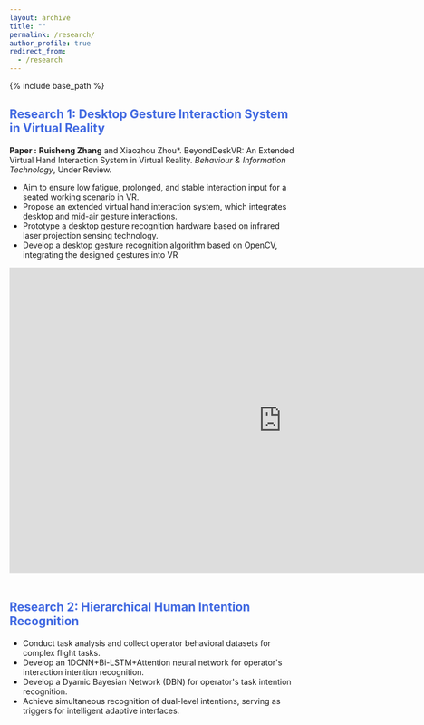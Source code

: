 ```yaml
---
layout: archive
title: ""
permalink: /research/
author_profile: true
redirect_from:
  - /research
---
```


{% include base_path %}

## <font color=RoyalBlue>Research 1: Desktop Gesture Interaction System in Virtual Reality</font>
**Paper :** **Ruisheng Zhang** and Xiaozhou Zhou*. BeyondDeskVR: An Extended Virtual Hand Interaction System in Virtual Reality. _Behaviour & Information Technology_, Under Review. 

- Aim to ensure low fatigue, prolonged, and stable interaction input for a seated working scenario in VR.
- Propose an extended virtual hand interaction system, which integrates desktop and mid-air gesture interactions.
- Prototype a desktop gesture recognition hardware based on infrared laser projection sensing technology.
- Develop a desktop gesture recognition algorithm based on OpenCV, integrating the designed gestures into VR

<div style="text-align: left;">
  <iframe src="https://drive.google.com/file/d/15m0nlETw7DChDeTUgcwCsFU1kUZ_uF2U/preview" width="960" height="540" style="border: none; display: block; margin: 0;" allow="autoplay"></iframe>
</div>

<br>

## <font color=RoyalBlue>Research 2: Hierarchical Human Intention Recognition</font>
- Conduct task analysis and collect operator behavioral datasets for complex flight tasks.
- Develop an 1DCNN+Bi-LSTM+Attention neural network for operator's interaction intention recognition.
- Develop a Dyamic Bayesian Network (DBN) for operator's task intention recognition.
- Achieve simultaneous recognition of dual-level intentions, serving as triggers for intelligent adaptive interfaces.

<!-- <div style="text-align:center;">
    <img src='/images/Hierarchical Intention Recognition.png'>
</div> -->



